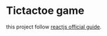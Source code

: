 # Tictactoe game

this project follow [reactjs official guide](https://ko.reactjs.org/tutorial/tutorial.html#overview).
